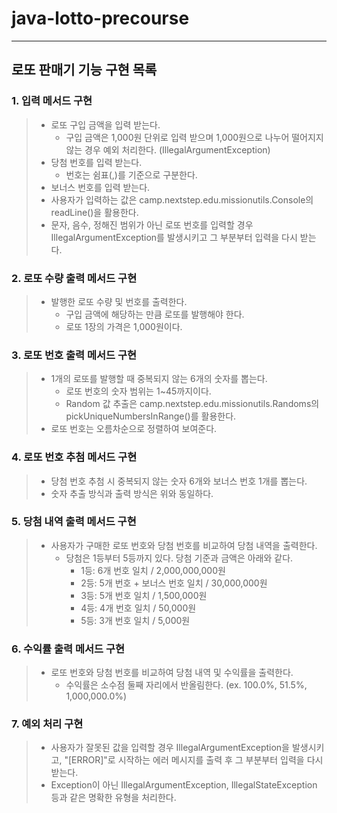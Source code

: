 # java-lotto-precourse
 - - -
## 로또 판매기 기능 구현 목록

### 1. 입력 메서드 구현
> - 로또 구입 금액을 입력 받는다.
>   * 구입 금액은 1,000원 단위로 입력 받으며 1,000원으로 나누어 떨어지지 않는 경우 예외 처리한다. (IllegalArgumentException)
> - 당첨 번호를 입력 받는다.
>   * 번호는 쉼표(,)를 기준으로 구분한다.
> - 보너스 번호를 입력 받는다.
> - 사용자가 입력하는 값은 camp.nextstep.edu.missionutils.Console의 readLine()을 활용한다.
> - 문자, 음수, 정해진 범위가 아닌 로또 번호를 입력할 경우 IllegalArgumentException를 발생시키고 그 부분부터 입력을 다시 받는다.

### 2. 로또 수량 출력 메서드 구현
> - 발행한 로또 수량 및 번호를 출력한다.
>   * 구입 금액에 해당하는 만큼 로또를 발행해야 한다.
>   * 로또 1장의 가격은 1,000원이다.

### 3. 로또 번호 출력 메서드 구현
> - 1개의 로또를 발행할 때 중복되지 않는 6개의 숫자를 뽑는다.
>   * 로또 번호의 숫자 범위는 1~45까지이다.
>   * Random 값 추출은 camp.nextstep.edu.missionutils.Randoms의 pickUniqueNumbersInRange()를 활용한다.
> - 로또 번호는 오름차순으로 정렬하여 보여준다.

### 4. 로또 번호 추첨 메서드 구현
> - 당첨 번호 추첨 시 중복되지 않는 숫자 6개와 보너스 번호 1개를 뽑는다.
> - 숫자 추출 방식과 출력 방식은 위와 동일하다.

### 5. 당첨 내역 출력 메서드 구현
> - 사용자가 구매한 로또 번호와 당첨 번호를 비교하여 당첨 내역을 출력한다.
>   * 당첨은 1등부터 5등까지 있다. 당첨 기준과 금액은 아래와 같다.
>     * 1등: 6개 번호 일치 / 2,000,000,000원
>     * 2등: 5개 번호 + 보너스 번호 일치 / 30,000,000원
>     * 3등: 5개 번호 일치 / 1,500,000원
>     * 4등: 4개 번호 일치 / 50,000원
>     * 5등: 3개 번호 일치 / 5,000원

### 6. 수익률 출력 메서드 구현
> - 로또 번호와 당첨 번호를 비교하여 당첨 내역 및 수익률을 출력한다.
>   * 수익률은 소수점 둘째 자리에서 반올림한다. (ex. 100.0%, 51.5%, 1,000,000.0%)

### 7. 예외 처리 구현
> - 사용자가 잘못된 값을 입력할 경우 IllegalArgumentException을 발생시키고, "[ERROR]"로 시작하는 에러 메시지를 출력 후 그 부분부터 입력을 다시 받는다.
> - Exception이 아닌 IllegalArgumentException, IllegalStateException 등과 같은 명확한 유형을 처리한다.